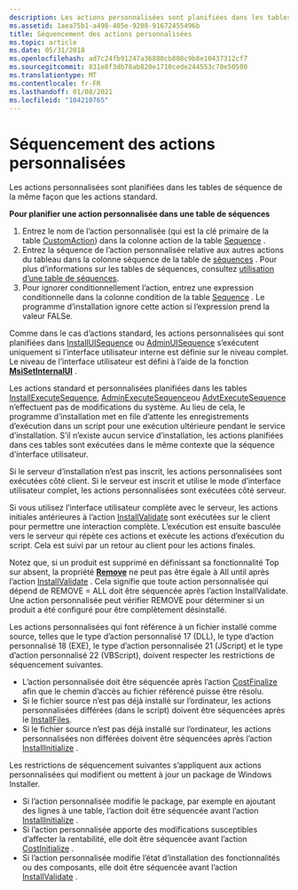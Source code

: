 ```yaml
---
description: Les actions personnalisées sont planifiées dans les tables de séquence de la même façon que les actions standard.
ms.assetid: 1aea75b1-a498-405e-9208-91672455496b
title: Séquencement des actions personnalisées
ms.topic: article
ms.date: 05/31/2018
ms.openlocfilehash: ad7c24fb91247a36880cb808c9b8e10437312cf7
ms.sourcegitcommit: 831e8f3db78ab820e1710cede244553c70e50500
ms.translationtype: MT
ms.contentlocale: fr-FR
ms.lasthandoff: 01/08/2021
ms.locfileid: "104210765"
---
```

# <a name="sequencing-custom-actions"></a>Séquencement des actions personnalisées

Les actions personnalisées sont planifiées dans les tables de séquence de la même façon que les actions standard.

**Pour planifier une action personnalisée dans une table de séquences**

1.  Entrez le nom de l’action personnalisée (qui est la clé primaire de la table [CustomAction](customaction-table.md)) dans la colonne action de la table [Sequence](sequence-table-detailed-example.md) .
2.  Entrez la séquence de l’action personnalisée relative aux autres actions du tableau dans la colonne séquence de la table de [séquences](sequence-table-detailed-example.md) . Pour plus d’informations sur les tables de séquences, consultez [utilisation d’une table de séquences](using-a-sequence-table.md).
3.  Pour ignorer conditionnellement l’action, entrez une expression conditionnelle dans la colonne condition de la table [Sequence](sequence-table-detailed-example.md) . Le programme d’installation ignore cette action si l’expression prend la valeur FALSe.

Comme dans le cas d’actions standard, les actions personnalisées qui sont planifiées dans [InstallUISequence](installuisequence-table.md) ou [AdminUISequence](adminuisequence-table.md) s’exécutent uniquement si l’interface utilisateur interne est définie sur le niveau complet. Le niveau de l’interface utilisateur est défini à l’aide de la fonction [**MsiSetInternalUI**](/windows/desktop/api/Msi/nf-msi-msisetinternalui) .

Les actions standard et personnalisées planifiées dans les tables [InstallExecuteSequence](installexecutesequence-table.md), [AdminExecuteSequence](adminexecutesequence-table.md)ou [AdvtExecuteSequence](advtexecutesequence-table.md) n’effectuent pas de modifications du système. Au lieu de cela, le programme d’installation met en file d’attente les enregistrements d’exécution dans un script pour une exécution ultérieure pendant le service d’installation. S’il n’existe aucun service d’installation, les actions planifiées dans ces tables sont exécutées dans le même contexte que la séquence d’interface utilisateur.

Si le serveur d’installation n’est pas inscrit, les actions personnalisées sont exécutées côté client. Si le serveur est inscrit et utilise le mode d’interface utilisateur complet, les actions personnalisées sont exécutées côté serveur.

Si vous utilisez l’interface utilisateur complète avec le serveur, les actions initiales antérieures à l’action [InstallValidate](installvalidate-action.md) sont exécutées sur le client pour permettre une interaction complète. L’exécution est ensuite basculée vers le serveur qui répète ces actions et exécute les actions d’exécution du script. Cela est suivi par un retour au client pour les actions finales.

Notez que, si un produit est supprimé en définissant sa fonctionnalité Top sur absent, la propriété [**Remove**](remove.md) ne peut pas être égale à All until après l’action [InstallValidate](installvalidate-action.md) . Cela signifie que toute action personnalisée qui dépend de REMOVE = ALL doit être séquencée après l’action InstallValidate. Une action personnalisée peut vérifier REMOVE pour déterminer si un produit a été configuré pour être complètement désinstallé.

Les actions personnalisées qui font référence à un fichier installé comme source, telles que le type d’action personnalisé 17 (DLL), le type d’action personnalisé 18 (EXE), le type d’action personnalisée 21 (JScript) et le type d’action personnalisé 22 (VBScript), doivent respecter les restrictions de séquencement suivantes.

-   L’action personnalisée doit être séquencée après l’action [CostFinalize](costfinalize-action.md) afin que le chemin d’accès au fichier référencé puisse être résolu.
-   Si le fichier source n’est pas déjà installé sur l’ordinateur, les actions personnalisées différées (dans le script) doivent être séquencées après le [InstallFiles](installfiles-action.md).
-   Si le fichier source n’est pas déjà installé sur l’ordinateur, les actions personnalisées non différées doivent être séquencées après l’action [InstallInitialize](installinitialize-action.md) .

Les restrictions de séquencement suivantes s’appliquent aux actions personnalisées qui modifient ou mettent à jour un package de Windows Installer.

-   Si l’action personnalisée modifie le package, par exemple en ajoutant des lignes à une table, l’action doit être séquencée avant l’action [InstallInitialize](installinitialize-action.md) .
-   Si l’action personnalisée apporte des modifications susceptibles d’affecter la rentabilité, elle doit être séquencée avant l’action [CostInitialize](costfinalize-action.md) .
-   Si l’action personnalisée modifie l’état d’installation des fonctionnalités ou des composants, elle doit être séquencée avant l’action [InstallValidate](installvalidate-action.md) .

 

 



